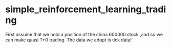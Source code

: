 # simple_reinforcement_learning_trading

First assume that we hold a position of the china 600000 stock ,and so we can make quasi T+0 trading. The data we adopt is tick data! 
